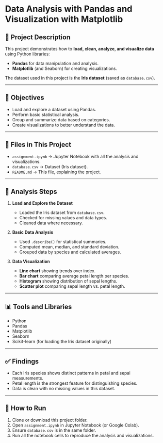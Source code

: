 # Data Analysis with Pandas and Visualization with Matplotlib

## 📌 Project Description
This project demonstrates how to **load, clean, analyze, and visualize data** using Python libraries:
- **Pandas** for data manipulation and analysis.
- **Matplotlib** (and Seaborn) for creating visualizations.

The dataset used in this project is the **Iris dataset** (saved as `database.csv`).

---

## 🎯 Objectives
- Load and explore a dataset using Pandas.
- Perform basic statistical analysis.
- Group and summarize data based on categories.
- Create visualizations to better understand the data.

---

## 📂 Files in This Project
- `assignment.ipynb` → Jupyter Notebook with all the analysis and visualizations.  
- `database.csv` → Dataset (Iris dataset).  
- `README.md` → This file, explaining the project.  

---

## 🔎 Analysis Steps
1. **Load and Explore the Dataset**
   - Loaded the Iris dataset from `database.csv`.
   - Checked for missing values and data types.
   - Cleaned data where necessary.

2. **Basic Data Analysis**
   - Used `.describe()` for statistical summaries.
   - Computed mean, median, and standard deviation.
   - Grouped data by species and calculated averages.

3. **Data Visualization**
   - **Line chart** showing trends over index.
   - **Bar chart** comparing average petal length per species.
   - **Histogram** showing distribution of sepal lengths.
   - **Scatter plot** comparing sepal length vs. petal length.

---

## 📊 Tools and Libraries
- Python  
- Pandas  
- Matplotlib  
- Seaborn  
- Scikit-learn (for loading the Iris dataset originally)

---

## ✅ Findings
- Each Iris species shows distinct patterns in petal and sepal measurements.  
- Petal length is the strongest feature for distinguishing species.  
- Data is clean with no missing values in this dataset.  

---

## 🚀 How to Run
1. Clone or download this project folder.  
2. Open `assignment.ipynb` in Jupyter Notebook (or Google Colab).  
3. Ensure `database.csv` is in the same folder.  
4. Run all the notebook cells to reproduce the analysis and visualizations.  
